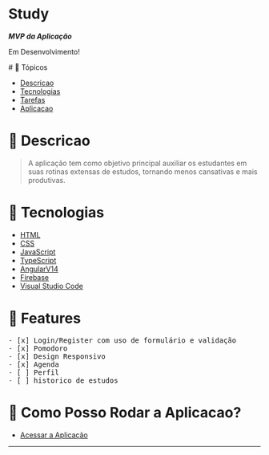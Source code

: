 <h1>Study</h1>
<p><b><i>MVP da Aplicação</i></b></p>

<p>
 Em Desenvolvimento!
</p>
# 📌 Tópicos

<!--ts-->

- [Descricao](#-Descricao)
- [Tecnologias](#-Tecnologias)
- [Tarefas](#-Features)
- [Aplicacao](#-Como-Posso-Rodar-a-Aplicacao?)
<!--te-->

# 📄 Descricao

> A aplicação tem como objetivo principal auxiliar os estudantes em suas rotinas extensas de estudos, tornando menos cansativas e mais produtivas.
# 🚀 Tecnologias

- [HTML](https://developer.mozilla.org/en-US/docs/Web/HTML)
- [CSS](https://developer.mozilla.org/pt-BR/docs/Web/CSS)
- [JavaScript](https://developer.mozilla.org/pt-BR/docs/Web/JavaScript)
- [TypeScript](https://www.typescriptlang.org)
- [AngularV14](https://angular.io/)
- [Firebase](https://firebase.google.com/docs?hl=pt-br)
- [Visual Studio Code](https://code.visualstudio.com/)

# 🎯 Features

<pre>
- [x] Login/Register com uso de formulário e validação
- [x] Pomodoro
- [x] Design Responsivo
- [x] Agenda
- [ ] Perfil
- [ ] historico de estudos
</pre>
# 📑 Como Posso Rodar a Aplicacao?

- [Acessar a Aplicação](https://angular-study-io.vercel.app)
-----------------------------------------------------------------------------
